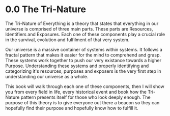 # 0.0 The Tri-Nature
The Tri-Nature of Everything is a theory that states that everything in our universe is comprised of three main parts. These parts are Resources, Identifiers and Exposures. Each one of these components play a crucial role in the survival, evolution and fulfilment of that very system.

Our universe is a massive container of systems within systems. It follows a fractal pattern that makes it easier for the mind to comprehend and grasp. These systems work together to push our very existance towards a higher Purpose. Understanding these systems and properly identifying and categorizing it's resources, purposes and exposers is the very first step in understanding our universe as a whole.

This book will walk through each one of these components, then I will show you from every field in life, every historical event and book how the Tri-Nature pattern presents itself for those who look deeply enough. The purpose of this theory is to give everyone out there a beacon so they can hopefully find their purpose and hopefully know how to fulfill it.

